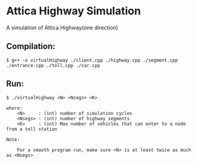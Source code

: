 # Attica Highway Simulation
A simulation of Attica Highway(one direction)

## Compilation:
	
	$ g++ -o virtualHighway ./client.cpp ./highway.cpp ./segment.cpp ./entrance.cpp ./toll.cpp ./car.cpp
 
## Run:

	$ ./virtualHighway <N> <Nsegs> <K>

	where:
		<N>		: (int) number of simulation cycles
		<Nsegs>	: (int) number of highway segments
		<K>		: (int) Max number of vehicles that can enter to a node from a toll station
	
	Note: 
		
		For a smooth program run, make sure <N> is at least twice as much as <Nsegs>
